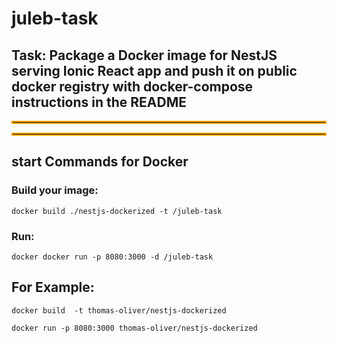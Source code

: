 ﻿# juleb-task
## Task: Package a Docker image for NestJS serving Ionic React app and push it on public docker registry with docker-compose instructions in the README

<hr style="border:2px solid orange">



<hr style="border:2px solid orange">


## start Commands for Docker

### Build your image:
<pre><code>docker build ./nestjs-dockerized -t <user>/juleb-task</code></pre>

### Run:
<pre><code>docker docker run -p 8080:3000 -d <user>/juleb-task</code></pre></code></pre>

## For Example:
<pre><code>docker build <your path> -t thomas-oliver/nestjs-dockerized</code></pre></code></pre>
<pre><code>docker run -p 8080:3000 thomas-oliver/nestjs-dockerized</code></pre>

